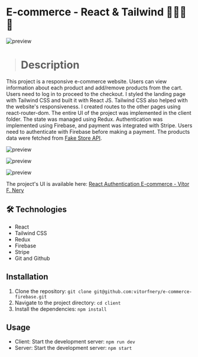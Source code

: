 # E-commerce - React & Tailwind 🛒👜🛒👜

![preview](./.github/preview_intro.gif)

> # Description

This project is a responsive e-commerce website. Users can view information about each product and add/remove products from the cart. Users need to log in to proceed to the checkout.
I styled the landing page with Tailwind CSS and built it with React JS. Tailwind CSS also helped with the website's responsiveness.
I created routes to the other pages using react-router-dom.
The entire UI of the project was implemented in the client folder.
The state was managed using Redux.
Authentication was implemented using Firebase, and payment was integrated with Stripe. Users need to authenticate with Firebase before making a payment.
The products data were fetched from [Fake Store API](https://fakestoreapiserver.reactbd.com/products).

![preview](./.github/preview_cart.gif)

![preview](./.github/preview_payment.gif)

![preview](./.github/preview_stripe.gif)

The project's UI is available here: [React Authentication E-commerce - Vítor F. Nery](https://67b9cb20e5cc5b9de5373e4d--strong-otter-168263.netlify.app/)

## 🛠️ Technologies

- React
- Tailwind CSS
- Redux
- Firebase
- Stripe
- Git and Github

## Installation

1. Clone the repository: `git clone git@github.com:vitorfnery/e-commerce-firebase.git`
2. Navigate to the project directory: `cd client`
3. Install the dependencies: `npm install`

## Usage

- Client: Start the development server: `npm run dev`
- Server: Start the development server: `npm start`
